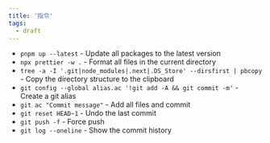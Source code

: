```yaml
---
title: '指令'
tags:
  - draft
---
```


- `pnpm up --latest` - Update all packages to the latest version
- `npx prettier -w .` - Format all files in the current directory
- `tree -a -I '.git|node_modules|.next|.DS_Store' --dirsfirst | pbcopy` - Copy the directory structure to the clipboard
- `git config --global alias.ac '!git add -A && git commit -m'` - Create a git alias
- `git ac "Commit message"` - Add all files and commit
- `git reset HEAD~1` - Undo the last commit
- `git push -f` - Force push
- `git log --oneline` - Show the commit history
